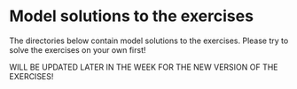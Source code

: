 # Model solutions to the exercises

The directories below contain model solutions to the exercises. Please try to solve the exercises on your own first!

WILL BE UPDATED LATER IN THE WEEK FOR THE NEW VERSION OF THE EXERCISES!
